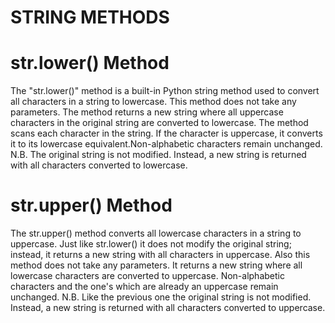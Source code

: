 # STRING METHODS 
# str.lower() Method
The "str.lower()" method is a built-in Python string method used to convert all characters in a string to lowercase. This method does not take any parameters. The method returns a new string where all uppercase characters in the original string are converted to lowercase.
The method scans each character in the string. If the character is uppercase, it converts it to its lowercase equivalent.Non-alphabetic characters remain unchanged.
N.B. The original string is not modified. Instead, a new string is returned with all characters converted to lowercase.

# str.upper() Method
The str.upper() method converts all lowercase characters in a string to uppercase. Just like str.lower() it does not modify the original string; instead, it returns a new string with all characters in uppercase. Also this method does not take any parameters. 
It returns a new string where all lowercase characters are converted to uppercase. Non-alphabetic characters and the one's which are already an uppercase remain unchanged.
N.B. Like the previous one the original string is not modified. Instead, a new string is returned with all characters converted to uppercase.